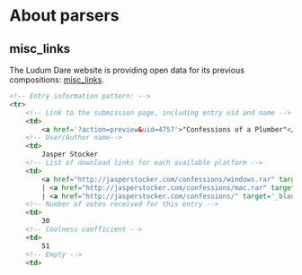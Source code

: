 About parsers
=============

misc_links
---------

The Ludum Dare website is providing open data for its previous compositions: [misc_links](http://www.ludumdare.com/compo/ludum-dare-21/?action=misc_links "Misc Links for LD22").

```html
<!-- Entry information pattern: -->
<tr>
    <!-- Link to the submission page, including entry uid and name -->
    <td>
        <a href='?action=preview&uid=4757'>"Confessions of a Plumber"</a>
    <!-- User/Author name-->
    <td>
        Jasper Stocker
    <!-- List of download links for each available platform -->
    <td>
        <a href="http://jasperstocker.com/confessions/windows.rar" target='_blank'>Windows</a> 
        | <a href="http://jasperstocker.com/confessions/mac.rar" target='_blank'>OS/X</a> 
        | <a href="http://jasperstocker.com/confessions/" target='_blank'>Web</a>
    <!-- Number of votes received for this entry -->
    <td>
        30
    <!-- Coolness coefficient -->
    <td>
        51
    <!-- Empty -->
    <td>
```